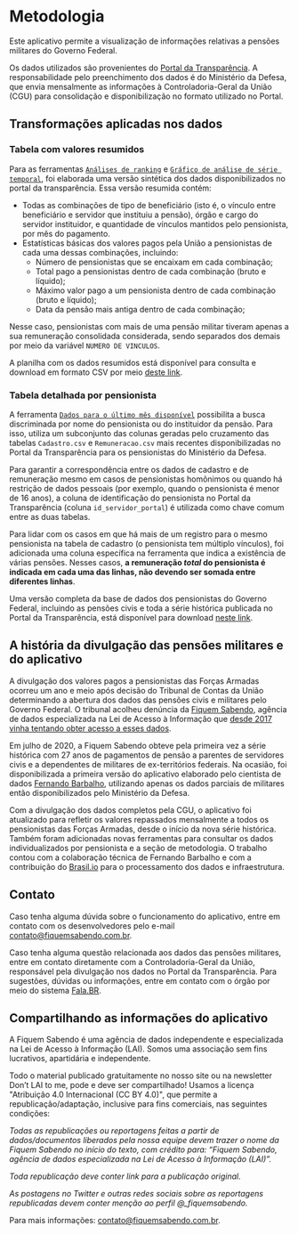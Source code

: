 # Metodologia

Este aplicativo permite a visualização de informações relativas a pensões militares do Governo Federal. 

Os dados utilizados são provenientes do [Portal da Transparência](http://transparencia.gov.br/download-de-dados/servidores). A responsabilidade pelo preenchimento dos dados é do Ministério da Defesa, que envia mensalmente as informações à Controladoria-Geral da União (CGU) para consolidação e disponibilização no formato utilizado no Portal.

## Transformações aplicadas nos dados

### Tabela com valores resumidos

Para as ferramentas [`Análises de ranking`](https://fabdev.shinyapps.io/pensionistas_militares/#section-an%C3%A1lises-de-ranking) e [`Gráfico de análise de série temporal`](https://fabdev.shinyapps.io/pensionistas_militares/#section-gr%C3%A1fico-de-an%C3%A1lise-de-s%C3%A9rie-temporal), foi elaborada uma versão sintética dos dados disponibilizados no portal da transparência. Essa versão resumida contém:

- Todas as combinações de tipo de beneficiário (isto é, o vínculo entre beneficiário e servidor que instituiu a pensão), órgão e cargo do servidor instituidor, e quantidade de vínculos mantidos pelo pensionista, por mês do pagamento.
- Estatísticas básicas dos valores pagos pela União a pensionistas de cada uma dessas combinações, incluindo:
  - Número de pensionistas que se encaixam em cada combinação;
  - Total pago a pensionistas dentro de cada combinação (bruto e líquido);
  - Máximo valor pago a um pensionista dentro de cada combinação (bruto e líquido);
  - Data da pensão mais antiga dentro de cada combinação;

Nesse caso, pensionistas com mais de uma pensão militar tiveram apenas a sua remuneração consolidada considerada, sendo separados dos demais por meio da variável `NUMERO DE VINCULOS`.

A planilha com os dados resumidos está disponível para consulta e download em formato CSV por meio [deste link](https://raw.githubusercontent.com/FiquemSabendo/pensionistas/master/202102-202001_Pensionistas_DEFESA_FBarbalhoApp.csv).

### Tabela detalhada por pensionista

A ferramenta [`Dados para o último mês disponível`](https://fabdev.shinyapps.io/pensionistas_militares/#section-dados-para-o-%C3%BAltimo-m%C3%AAs-dispon%C3%ADvel) possibilita a busca discriminada por nome do pensionista ou do instituidor da pensão. Para isso, utiliza um subconjunto das colunas geradas pelo cruzamento das tabelas `Cadastro.csv` e `Remuneracao.csv` mais recentes disponibilizadas no Portal da Transparência para os pensionistas do Ministério da Defesa.

Para garantir a correspondência entre os dados de cadastro e de remuneração mesmo em casos de pensionistas homônimos ou quando há restrição de dados pessoais (por exemplo, quando o pensionista é menor de 16 anos), a coluna de identificação do pensionista no Portal da Transparência (coluna `id_servidor_portal`) é utilizada como chave comum entre as duas tabelas.

Para lidar com os casos em que há mais de um registro para o mesmo pensionista na tabela de cadastro (o pensionista tem múltiplo vínculos), foi adicionada uma coluna específica na ferramenta que indica a existência de várias pensões. Nesses casos, **a remuneração _total_ do pensionista é indicada em cada uma das linhas, não devendo ser somada entre diferentes linhas**.

Uma versão completa da base de dados dos pensionistas do Governo Federal, incluindo as pensões civis e toda a série histórica publicada no Portal da Transparência, está disponível para download [neste link]().

<!--TODO: Adicionar link da base integral-->

## A história da divulgação das pensões militares e do aplicativo

A divulgação dos valores pagos a pensionistas das Forças Armadas ocorreu um ano e meio após decisão do Tribunal de Contas da União determinando a abertura dos dados das pensões civis e militares pelo Governo Federal. O tribunal acolheu denúncia da [Fiquem Sabendo](https://fiquemsabendo.com.br/), agência de dados especializada na Lei de Acesso à Informação que [desde 2017 vinha tentando obter acesso a esses dados](https://fiquemsabendo.com.br/transparencia/denuncia-fiquem-sabendo-tcu-pensoes-militares/).

Em julho de 2020, a Fiquem Sabendo obteve pela primeira vez a série histórica com 27 anos de pagamentos de pensão a parentes de servidores civis e a dependentes de militares de ex-territórios federais. Na ocasião, foi disponibilizada a primeira versão do aplicativo elaborado pelo cientista de dados [Fernando Barbalho](https://twitter.com/barbalhofernand), utilizando apenas os dados parciais de militares então disponibilizados pelo Ministério da Defesa.

Com a divulgação dos dados completos pela CGU, o aplicativo foi atualizado para refletir os valores repassados mensalmente a todos os pensionistas das Forças Armadas, desde o início da nova série histórica. Também foram adicionadas novas ferramentas para consultar os dados individualizados por pensionista e a seção de metodologia. O trabalho contou com a colaboração técnica de Fernando Barbalho e com a contribuição do [Brasil.io](https://brasil.io/) para o processamento dos dados e infraestrutura.

## Contato

Caso tenha alguma dúvida sobre o funcionamento do aplicativo, entre em contato com os desenvolvedores pelo e-mail [contato@fiquemsabendo.com.br](mailto:contato@fiquemsabendo.com.br).

Caso tenha alguma questão relacionada aos dados das pensões militares, entre em contato diretamente com a Controladoria-Geral da União, responsável pela divulgação nos dados no Portal da Transparência. Para sugestões, dúvidas ou informações, entre em contato com o órgão por meio do sistema [Fala.BR](https://falabr.cgu.gov.br/).

## Compartilhando as informações do aplicativo

A Fiquem Sabendo é uma agência de dados independente e especializada na Lei de Acesso à Informação (LAI). Somos uma associação sem fins lucrativos, apartidária e independente.

Todo o material publicado gratuitamente no nosso site ou na newsletter Don’t LAI to me, pode e deve ser compartilhado! Usamos a licença "Atribuição 4.0 Internacional (CC BY 4.0)", que permite a republicação/adaptação, inclusive para fins comerciais, nas seguintes condições:

*Todas as republicações ou reportagens feitas a partir de dados/documentos liberados pela nossa equipe devem trazer o nome da Fiquem Sabendo no início do texto, com crédito para: “Fiquem Sabendo, agência de dados especializada na Lei de Acesso à Informação (LAI)”.*

*Toda republicação deve conter link para a publicação original.*

*As postagens no Twitter e outras redes sociais sobre as reportagens republicadas devem conter menção ao perfil @_fiquemsabendo.*

Para mais informações: [contato@fiquemsabendo.com.br](mailto:contato@fiquemsabendo.com.br).
